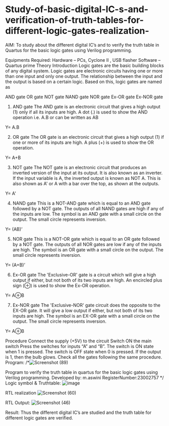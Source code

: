 # Study-of-basic-digital-IC-s-and-verification-of-truth-tables-for-different-logic-gates-realization-
 AIM:
To study about the different digital IC’s and to verify the truth table in Quartus for the basic logic gates using Verilog programming.

Equipments Required:
Hardware – PCs, Cyclone II , USB flasher
Software – Quartus prime
Theory
Introduction
Logic gates are the basic building blocks of any digital system. Logic gates are electronic circuits having one or more than one input and only one output. The relationship between the input and the output is based on a certain logic. Based on this, logic gates are named as

AND gate
OR gate
NOT gate
NAND gate
NOR gate
Ex-OR gate
Ex-NOR gate
1) AND gate
The AND gate is an electronic circuit that gives a high output (1) only if all its inputs are high. A dot (.) is used to show the AND operation i.e. A.B or can be written as AB

Y= A.B

2) OR gate
The OR gate is an electronic circuit that gives a high output (1) if one or more of its inputs are high. A plus (+) is used to show the OR operation.

Y= A+B

3) NOT gate
The NOT gate is an electronic circuit that produces an inverted version of the input at its output. It is also known as an inverter. If the input variable is A, the inverted output is known as NOT A. This is also shown as A' or A with a bar over the top, as shown at the outputs.

Y= A'

4) NAND gate
This is a NOT-AND gate which is equal to an AND gate followed by a NOT gate. The outputs of all NAND gates are high if any of the inputs are low. The symbol is an AND gate with a small circle on the output. The small circle represents inversion.

Y= (AB)’

5) NOR gate
This is a NOT-OR gate which is equal to an OR gate followed by a NOT gate. The outputs of all NOR gates are low if any of the inputs are high. The symbol is an OR gate with a small circle on the output. The small circle represents inversion.

Y= (A+B)’

6) Ex-OR gate
The 'Exclusive-OR' gate is a circuit which will give a high output if either, but not both of its two inputs are high. An encircled plus sign (⊕) is used to show the Ex-OR operation.

Y= A⊕B

7) Ex-NOR gate
The 'Exclusive-NOR' gate circuit does the opposite to the EX-OR gate. It will give a low output if either, but not both of its two inputs are high. The symbol is an EX-OR gate with a small circle on the output. The small circle represents inversion.

Y= A⊕B

Procedure
Connect the supply (+5V) to the circuit
Switch ON the main switch
Press the switches for inputs “A” and “B”. The switch is ON state when 1 is pressed. The switch is OFF state when 0 is pressed.
If the output is 1, then the bulb glows.
Check all the gates following the same procedure.
Program:
/*![Screenshot (89)](https://github.com/aswini068/Study-of-basic-digital-IC-s-and-verification-of-truth-tables-for-different-logic-gates-realization-/assets/149219827/0203317a-9b7d-4299-9457-cf192ba232c9)

Program to verify the truth table in quartus for the basic logic gates using Verilog programming.
Developed by: m.aswini
RegisterNumber:23002757
*/
Logic symbol & Truthtable:
![image](https://github.com/aswini068/Study-of-basic-digital-IC-s-and-verification-of-truth-tables-for-different-logic-gates-realization-/assets/149219827/7e239d28-df9f-4b34-8fd0-56233af2dcc4)


RTL realization
![Screenshot (60)](https://github.com/aswini068/Study-of-basic-digital-IC-s-and-verification-of-truth-tables-for-different-logic-gates-realization-/assets/149219827/01877fb5-86e2-4081-a12e-76e8f6e219eb)

RTL Output:
![Screenshot (46)](https://github.com/aswini068/Study-of-basic-digital-IC-s-and-verification-of-truth-tables-for-different-logic-gates-realization-/assets/149219827/9ef0f854-d69d-4348-ac24-8432dbf9b44f)

Result:
Thus the different digital IC’s are studied and the truth table for different logic gates are verified.
